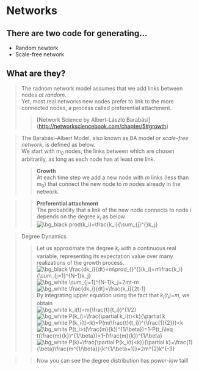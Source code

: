 # Networks

## There are two code for generating...
<ul>
  <li> Random newtork </li>
  <li> Scale-free network </li>
</ul>

## What are they?  
>The radnom network model assumes that we add links between nodes *at random*.  
>Yet, most real networks new nodes prefer to link to the more connected nodes, a process called preferential attachment.  
>>[Network Science by Albert-László Barabási] (http://networksciencebook.com/chapter/5#growth)  


>The Barabási-Albert Model, also known as BA model or *scale-free network*, is defined as below.  
>We start with m<sub>0</sub> nodes, the links between which are chosen arbitrarily, as long as each node has at least one link.
>> <b>Growth</b>  
>>At each time step we add a new node with *m* links (less than m<sub>0</sub>) that connect the new node to *m* nodes already in the network.
>>

>> <b>Preferential attachment</b>  
>>The probability that a link of the new node connects to node *i* depends on the degree *k<sub>i</sub>* as below  
>><img src="https://latex.codecogs.com/png.image?\dpi{130}&space;\bg_white&space;\prod(k_i)=\frac{k_i}{\sum_{j}^{}k_j}" title="\bg_black prod(k_i)=\frac{k_i}{\sum_{j}^{}k_j}" />
>>

>Degree Dynamics
>>Let us approximate the degree *k<sub>i</sub>* with a continuous real variable, representing its expectation value over many realizations of the growth process.  
>><img src="https://latex.codecogs.com/png.image?\dpi{120}&space;\bg_white&space;\frac{dk_i}{dt}=m\prod_{}^{}(k_i)=m\frac{k_i}{\sum_{j=1}^{N-1}k_j}" title="\bg_black \frac{dk_i}{dt}=m\prod_{}^{}(k_i)=m\frac{k_i}{\sum_{j=1}^{N-1}k_j}" />  
>><img src="https://latex.codecogs.com/png.image?\dpi{120}&space;\bg_white&space;\sum_{j=1}^{N-1}k_j=2mt-m" title="\bg_white \sum_{j=1}^{N-1}k_j=2mt-m" />  
>><img src="https://latex.codecogs.com/png.image?\dpi{120}&space;\bg_white&space;\frac{dk_i}{dt}=\frac{k_i}{2t-1}" title="\bg_white \frac{dk_i}{dt}=\frac{k_i}{2t-1}" />  
>>By integrating upper equation using the fact that *k<sub>i</sub>(t<sub>i</sub>)=m*, we obtain  
>><img src="https://latex.codecogs.com/png.image?\dpi{120}&space;\bg_white&space;k_i(t)=m(\frac{t}{t_i})^{1/2}" title="\bg_white k_i(t)=m(\frac{t}{t_i})^{1/2}" />  
>><img src="https://latex.codecogs.com/png.image?\dpi{120}&space;\bg_white&space;P(k_i)=\frac{\partial&space;(k_i(t)<k)}{\partial&space;k" title="\bg_white P(k_i)=\frac{\partial k_i(t)<k}{\partial k" />  
>><img src="https://latex.codecogs.com/png.image?\dpi{120}&space;\bg_white&space;P(k_i(t)<k)=P(m(\frac{t}{t_i})^{\frac{1}{2}})<k" title="\bg_white P(k_i(t)<k)=P(m(\frac{t}{t_i})^{\frac{1}{2}})<k" />  
>><img src="https://latex.codecogs.com/png.image?\dpi{120}&space;\bg_white&space;P(t_i>t(\frac{m}{k})^{1/\beta})=1-P(t_i\leq&space;t(\frac{m}{k})^{1/\beta})=1-(\frac{m}{k})^{1/\beta}" title="\bg_white P(t_i>t(\frac{m}{k})^{1/\beta})=1-P(t_i\leq t(\frac{m}{k})^{1/\beta})=1-(\frac{m}{k})^{1/\beta}" />  
>><img src="https://latex.codecogs.com/png.image?\dpi{120}&space;\bg_white&space;P(k)=\frac{\partial&space;P(k_i(t)<k)}{\partial&space;k}=\frac{1}{\beta}\frac{m^{1/\beta}}{k^{1/\beta&plus;1}}=2m^{2}k^{-3}" title="\bg_white P(k)=\frac{\partial P(k_i(t)<k)}{\partial k}=\frac{1}{\beta}\frac{m^{1/\beta}}{k^{1/\beta+1}}=2m^{2}k^{-3}" />  


>>Now you can see the degree distribution has *power-law* tail!
